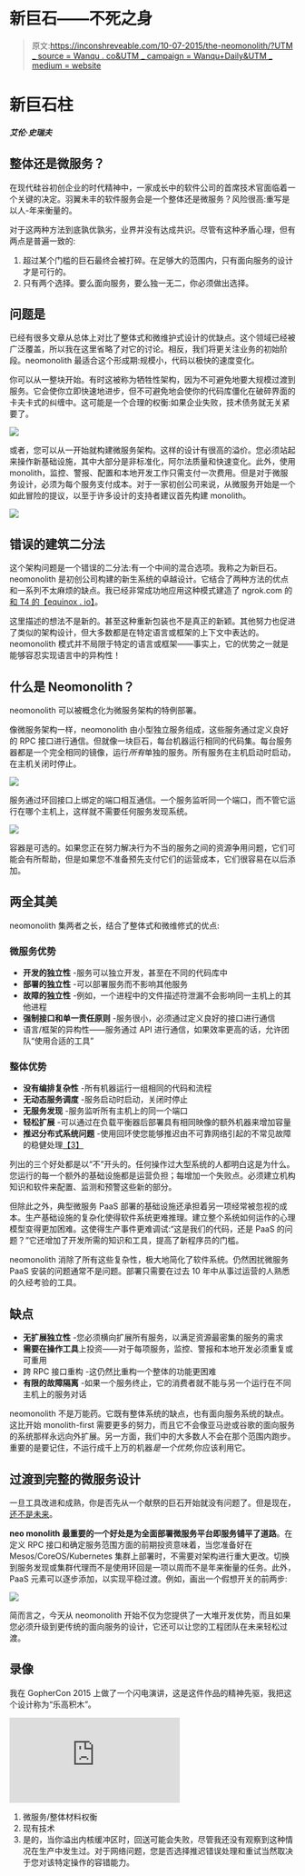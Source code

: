 # 新巨石——不死之身

> 原文:[https://inconshreveable.com/10-07-2015/the-neomonolith/?UTM _ source = Wanqu . co&UTM _ campaign = Wanqu+Daily&UTM _ medium = website](https://inconshreveable.com/10-07-2015/the-neomonolith/?utm_source=wanqu.co&utm_campaign=Wanqu+Daily&utm_medium=website)

# 新巨石柱

##### 艾伦·史瑞夫

## 整体还是微服务？

在现代硅谷初创企业的时代精神中，一家成长中的软件公司的首席技术官面临着一个关键的决定。羽翼未丰的软件服务会是一个整体还是微服务？风险很高:重写是以人-年来衡量的。

对于这两种方法到底孰优孰劣，业界并没有达成共识。尽管有这种矛盾心理，但有两点是普遍一致的:

1.  超过某个门槛的巨石最终会被打碎。在足够大的范围内，只有面向服务的设计才是可行的。
2.  只有两个选择。要么面向服务，要么独一无二，你必须做出选择。

## 问题是

已经有很多文章从总体上对比了整体式和微维护式设计的优缺点。这个领域已经被广泛覆盖，所以我在这里省略了对它的讨论。相反，我们将更关注业务的初始阶段。neomonolith 最适合这个形成期:规模小，代码以极快的速度变化。

你可以从一整块开始。有时这被称为牺牲性架构，因为不可避免地要大规模过渡到服务。它会使你立即快速地进步，但不可避免地会使你的代码库僵化在破碎界面的卡夫卡式的纠缠中。这可能是一个合理的权衡:如果企业失败，技术债务就无关紧要了。

![](../Images/0d5fba78b22729dca5eaca49d65e3857.png)

或者，您可以从一开始就构建微服务架构。这样的设计有很高的溢价。您必须站起来操作新基础设施，其中大部分是非标准化，阿尔法质量和快速变化。此外，使用 monolith，监控、警报、配置和本地开发工作只需支付一次费用。但是对于微服务设计，必须为每个服务支付成本。对于一家初创公司来说，从微服务开始是一个如此冒险的提议，以至于许多设计的支持者建议首先构建 monolith。

![](../Images/d3f5241a347700fce77285264f156cef.png)

## 错误的建筑二分法

这个架构问题是一个错误的二分法:有一个中间的混合选项。我称之为新巨石。neomonolith 是初创公司构建的新生系统的卓越设计。它结合了两种方法的优点和一系列不太麻烦的缺点。我已经非常成功地应用这种模式建造了 ngrok.com 的[和 T4 的【equinox . io】](https://ngrok.com)。

这里描述的想法不是新的。甚至这种重新包装也不是真正的新颖。其他努力也促进了类似的架构设计，但大多数都是在特定语言或框架的上下文中表达的。neomonolith 模式并不局限于特定的语言或框架——事实上，它的优势之一就是能够容忍实现语言中的异构性！

## 什么是 Neomonolith？

neomonolith 可以被概念化为微服务架构的特例部署。

像微服务架构一样，neomonolith 由小型独立服务组成，这些服务通过定义良好的 RPC 接口进行通信。但就像一块巨石，每台机器运行相同的代码集。每台服务器都是一个完全相同的镜像，运行*所有*单独的服务。所有服务在主机启动时启动，在主机关闭时停止。

![](../Images/63ce294ab729c3b26d8b38608fd72204.png)

服务通过环回接口上绑定的端口相互通信。一个服务监听同一个端口，而不管它运行在哪个主机上，这样就不需要任何服务发现系统。

![](../Images/4a2ce7ea9cd3bfeba53d778b3ca304e2.png)

容器是可选的。如果您正在努力解决行为不当的服务之间的资源争用问题，它们可能会有所帮助，但是如果您不准备预先支付它们的运营成本，它们很容易在以后添加。

## 两全其美

neomonolith 集两者之长，结合了整体式和微维修式的优点:

### 微服务优势

*   **开发的独立性** -服务可以独立开发，甚至在不同的代码库中
*   **部署的独立性** -可以部署服务而不影响其他服务
*   **故障的独立性** -例如，一个进程中的文件描述符泄漏不会影响同一主机上的其他进程
*   **强制接口和单一责任原则** -服务很小，必须通过定义良好的接口进行通信
*   语言/框架的异构性——服务通过 API 进行通信，如果效率更高的话，允许团队“使用合适的工具”

### 整体优势

*   **没有编排复杂性** -所有机器运行一组相同的代码和流程
*   **无动态服务调度** -服务启动时启动，关闭时停止
*   **无服务发现** -服务监听所有主机上的同一个端口
*   **轻松扩展** -可以通过在负载平衡器后部署具有相同映像的额外机器来增加容量
*   **推迟分布式系统问题** -使用回环使您能够推迟由不可靠网络引起的不常见故障的稳健处理[【3】](#3)

列出的三个好处都是以“不”开头的。任何操作过大型系统的人都明白这是为什么。您运行的每一个额外的基础设施都是运营负担；每增加一个失败点。必须建立机构知识和软件来配置、监测和预警这些新的部分。

但除此之外，典型微服务 PaaS 部署的基础设施还承担着另一项经常被忽视的成本。生产基础设施的复杂化使得软件系统更难推理。建立整个系统如何运作的心理模型变得更加困难。这使得生产事件更难调试:“这是我们的代码，还是 PaaS 的问题？”它还增加了开发所需的知识和工具，提高了新程序员的门槛。

neomonolith 消除了所有这些复杂性，极大地简化了软件系统。仍然困扰微服务 PaaS 安装的问题通常不是问题。部署只需要在过去 10 年中从事过运营的人熟悉的久经考验的工具。

## 缺点

*   **无扩展独立性** -您必须横向扩展所有服务，以满足资源最密集的服务的需求
*   **需要在操作工具**上投资——对于每项服务，监控、警报和本地开发必须重复或可重用
*   跨 RPC 接口重构 -这仍然比重构一个整体的功能更困难
*   **有限的故障隔离** -如果一个服务终止，它的消费者就不能与另一个运行在不同主机上的服务对话

neomonolith 不是万能药。它既有整体系统的缺点，也有面向服务系统的缺点。这比开始 monolith-first 需要更多的努力，而且它不会像亚马逊或谷歌的面向服务的系统那样永远向外扩展。另一方面，我们中的大多数人不会在那个范围内跑步。重要的是要记住，不运行成千上万的机器*是一个优势*,你应该利用它。

## 过渡到完整的微服务设计

一旦工具改进和成熟，你是否先从一个献祭的巨石开始就没有问题了。但是现在，[还不是未来](http://blog.circleci.com/it-really-is-the-future/)。

**neo monolith 最重要的一个好处是为全面部署微服务平台即服务铺平了道路**。在定义 RPC 接口和确定服务范围方面的前期投资意味着，当您准备好在 Mesos/CoreOS/Kubernetes 集群上部署时，不需要对架构进行重大更改。切换到服务发现或集群代理而不是使用环回是一项以周而不是年来衡量的任务。此外，PaaS 元素可以逐步添加，以实现平稳过渡。例如，画出一个假想开关的前两步:

![](../Images/cab9f3bda7596bac7de20f8c86819e04.png)

简而言之，今天从 neomonolith 开始不仅为您提供了一大堆开发优势，而且如果您必须升级到更传统的面向服务的设计，它还可以让您的工程团队在未来轻松过渡。

## 录像

我在 GopherCon 2015 上做了一个闪电演讲，这是这件作品的精神先驱，我把这个设计称为“乐高积木”。

<iframe src="https://www.youtube.com/embed/3Mvk3XkKiak?list=PL2ntRZ1ySWBeHqlHM8DmvS8axgbrpvF9b" frameborder="0" allowfullscreen="true">VIDEO</iframe>

1.  微服务/整体材料权衡
2.  现有技术
3.  是的，当你溢出内核缓冲区时，回送可能会失败，尽管我还没有观察到这种情况在生产中发生过。对于网络问题，您是否选择推迟错误处理和重试当然取决于您对该特定操作的容错能力。